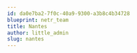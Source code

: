 ```yaml
---
id: da0e7ba2-7f0c-40a9-9300-a3b8c4b34728
blueprint: netr_team
title: Nantes
author: little_admin
slug: nantes
---
```


